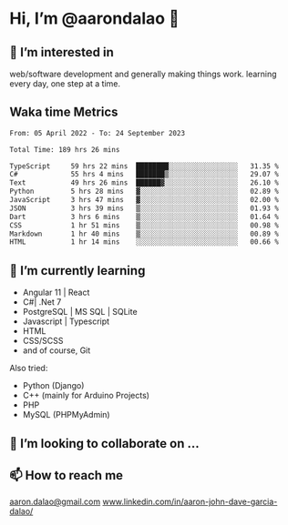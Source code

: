 # __Hi, I’m @aarondalao__ 👋 
## 👀 I’m interested in 
web/software development and generally making things work.
learning every day, one step at a time. 

## Waka time Metrics
<!--START_SECTION:waka-->

```txt
From: 05 April 2022 - To: 24 September 2023

Total Time: 189 hrs 26 mins

TypeScript     59 hrs 22 mins  ████████░░░░░░░░░░░░░░░░░   31.35 %
C#             55 hrs 4 mins   ███████▒░░░░░░░░░░░░░░░░░   29.07 %
Text           49 hrs 26 mins  ██████▓░░░░░░░░░░░░░░░░░░   26.10 %
Python         5 hrs 28 mins   ▓░░░░░░░░░░░░░░░░░░░░░░░░   02.89 %
JavaScript     3 hrs 47 mins   ▓░░░░░░░░░░░░░░░░░░░░░░░░   02.00 %
JSON           3 hrs 39 mins   ▒░░░░░░░░░░░░░░░░░░░░░░░░   01.93 %
Dart           3 hrs 6 mins    ▒░░░░░░░░░░░░░░░░░░░░░░░░   01.64 %
CSS            1 hr 51 mins    ▒░░░░░░░░░░░░░░░░░░░░░░░░   00.98 %
Markdown       1 hr 40 mins    ▒░░░░░░░░░░░░░░░░░░░░░░░░   00.89 %
HTML           1 hr 14 mins    ░░░░░░░░░░░░░░░░░░░░░░░░░   00.66 %
```

<!--END_SECTION:waka-->

## 🌱 I’m currently learning 

- Angular 11 | React 
- C#| .Net 7
- PostgreSQL | MS SQL | SQLite
- Javascript | Typescript
- HTML 
- CSS/SCSS
- and of course, Git 


Also tried:
- Python (Django)
- C++ (mainly for Arduino Projects)
- PHP
- MySQL (PHPMyAdmin)


## 💞️ I’m looking to collaborate on ...

## 📫 How to reach me 
aaron.dalao@gmail.com
www.linkedin.com/in/aaron-john-dave-garcia-dalao/

<!---
aarondalao/aarondalao is a ✨ special ✨ repository because its `README.md` (this file) appears on your GitHub profile.
You can click the Preview link to take a look at your changes.
--->
